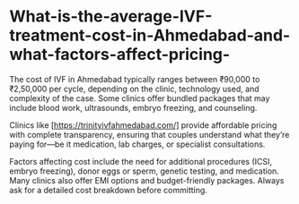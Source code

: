 # What-is-the-average-IVF-treatment-cost-in-Ahmedabad-and-what-factors-affect-pricing-

The cost of IVF in Ahmedabad typically ranges between ₹90,000 to ₹2,50,000 per cycle, depending on the clinic, technology used, and complexity of the case. Some clinics offer bundled packages that may include blood work, ultrasounds, embryo freezing, and counseling.

Clinics like [https://trinityivfahmedabad.com/] provide affordable pricing with complete transparency, ensuring that couples understand what they’re paying for—be it medication, lab charges, or specialist consultations.

Factors affecting cost include the need for additional procedures (ICSI, embryo freezing), donor eggs or sperm, genetic testing, and medication. Many clinics also offer EMI options and budget-friendly packages. Always ask for a detailed cost breakdown before committing.

